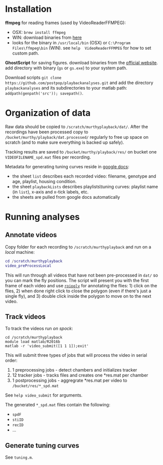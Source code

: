 # Installation
__ffmpeg__ for reading frames (used by VideoReaderFFMPEG):
- OSX: `brew install ffmpeg`
- WIN: download binaries from [here](https://ffmpeg.zeranoe.com/builds/)
- looks for the binary in `/usr/local/bin` (OSX) or `C:\Program Files\ffmpeg\bin` (WIN). see `help  VideoReaderFFMPEG` for how to set custom path.

__GhostScript__ for saving figures. download binaries from the [official website](https://www.ghostscript.com/download/gsdnld.html). add directory with binary (`gs` or `gs.exe`) to your system path.

Download scripts `git clone https://github.com/postpop/playbackanalyses.git` and add the directory `playbackanalyses` and its subdirectories to your matlab path: `addpath(genpath('src')); savepath()`.


# Organization of data
Raw data should be copied to `/scratch/murthyplayback/dat/`. After the recordings have been processed copy to `/bucket/murthy/playback/dat.processed/` regularly to free up space on scratch (and to make sure everything is backed up safely).

Tracking results are saved to `/bucket/murthy/playback/res/` on bucket one `VIDEOFILENAME_spd.mat` files per recording.

Metadata for generating tuning curves reside in [google docs](https://docs.google.com/spreadsheets/d/1Cld_cK8rZ2hDrUdq62m8VqQZ-ZFrKEkOytXEtac3WlY/edit?usp=sharing):
- the sheet `list` describes each recorded video: filename, genotype and age, playlist, housing condition.
- the sheet `playbackLists` describes playlists\tuning curves: playlist name (in `list`), x-axis and x-tick labels, etc.
- the sheets are pulled from google docs automatically

# Running analyses
## Annotate videos
Copy folder for each recording to `/scratch/murthyplayback` and run on a _local_ machine:
```matlab
cd /scratch/murthyplayback
video_preProcessLocal
```
This will run through all videos that have not been pre-processed in `dat/` so you can mark the fly positions. The script will present you with the first frame of each video and use [`roipoly`](https://www.mathworks.com/help/images/ref/roipoly.html) for annotating the flies: 1) click on the flies, 2) when done right click to close the polygon (even if there's just a single fly), and 3) double click inside the polygon to move on to the next video.

## Track videos
To track the videos run _on spock_:
```shell
cd /scratch/murthyplayback
module load matlab/R2016b
matlab -r 'video_submit([1 1 1]);exit'
```
This will submit three types of jobs that will process the video in serial order:
1. 1 preprocessing jobs - detect chambers and initializes tracker
2. 12 tracker jobs - tracks files and creates one *res.mat per chamber
3. 1 postprocessing jobs - aggregrate *res.mat per video to `/bucket/res/*_spd.mat` 

See `help video_submit` for arguments.

The generated `*_spd.mat` files contain the following:
- `spdF` 
- `stiID`
- `recID` 
- ...

## Generate tuning curves
See `tuning.m`.

